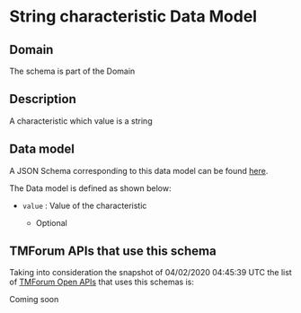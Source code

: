 # String characteristic Data Model

## Domain

The  schema is part of the  Domain

## Description

A characteristic which value is a string

## Data model

A JSON Schema corresponding to this data model can be found
[here](https://github.com/tmforum-rand/schemas/blob/candidates/Common/StringCharacteristic.schema.json).

The Data model is defined as shown below:
- `value` : Value of the characteristic

  - Optional





## TMForum APIs that use this schema

Taking into consideration the snapshot of 04/02/2020 04:45:39 UTC the list of [TMForum Open APIs](https://www.tmforum.org/open-apis/) that uses this schemas is:

Coming soon